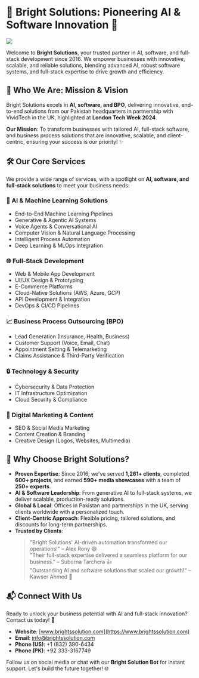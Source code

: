 # 🌟 Bright Solutions: Pioneering AI & Software Innovation 🌟

<img src="https://readme-typing-svg.herokuapp.com?font=Fira+Code&size=25&pause=500&center=true&vCenter=true&color=00EFFF&width=1000&height=50&lines=AI+Solutions+%7C+Full-Stack+Development+%7C+BPO+%7C+Cloud+Innovation;Delivering+Scalable+AI+%26+Software+Solutions+for+Global+Businesses;From+Concept+to+Production+with+Cutting-Edge+Technology" />

Welcome to **Bright Solutions**, your trusted partner in AI, software, and full-stack development since 2016. We empower businesses with innovative, scalable, and reliable solutions, blending advanced AI, robust software systems, and full-stack expertise to drive growth and efficiency.

## 🚀 Who We Are: Mission & Vision

Bright Solutions excels in **AI, software, and BPO**, delivering innovative, end-to-end solutions from our Pakistan headquarters in partnership with VividTech in the UK, highlighted at **London Tech Week 2024**. 

**Our Mission**: To transform businesses with tailored AI, full-stack software, and business process solutions that are innovative, scalable, and client-centric, ensuring your success is our priority! ✨

## 🛠️ Our Core Services

We provide a wide range of services, with a spotlight on **AI, software, and full-stack solutions** to meet your business needs:

### 🤖 AI & Machine Learning Solutions
- End-to-End Machine Learning Pipelines
- Generative & Agentic AI Systems
- Voice Agents & Conversational AI
- Computer Vision & Natural Language Processing
- Intelligent Process Automation
- Deep Learning & MLOps Integration

### 🌐 Full-Stack Development
- Web & Mobile App Development
- UI/UX Design & Prototyping
- E-Commerce Platforms
- Cloud-Native Solutions (AWS, Azure, GCP)
- API Development & Integration
- DevOps & CI/CD Pipelines

### 📈 Business Process Outsourcing (BPO)
- Lead Generation (Insurance, Health, Business)
- Customer Support (Voice, Email, Chat)
- Appointment Setting & Telemarketing
- Claims Assistance & Third-Party Verification

### 🔒 Technology & Security
- Cybersecurity & Data Protection
- IT Infrastructure Optimization
- Cloud Security & Compliance

### 📝 Digital Marketing & Content
- SEO & Social Media Marketing
- Content Creation & Branding
- Creative Design (Logos, Websites, Multimedia)

## 💎 Why Choose Bright Solutions?

- **Proven Expertise**: Since 2016, we've served **1,261+ clients**, completed **600+ projects**, and earned **590+ media showcases** with a team of **250+ experts**.
- **AI & Software Leadership**: From generative AI to full-stack systems, we deliver scalable, production-ready solutions.
- **Global & Local**: Offices in Pakistan and partnerships in the UK, serving clients worldwide with a personalized touch.
- **Client-Centric Approach**: Flexible pricing, tailored solutions, and discounts for long-term partnerships.
- **Trusted by Clients**:
  > "Bright Solutions' AI-driven automation transformed our operations!" – Alex Rony 😄  
  > "Their full-stack expertise delivered a seamless platform for our business." – Suborna Tarchera 👍  
  > "Outstanding AI and software solutions that scaled our growth!" – Kawser Ahmed 🌟

## 📬 Connect With Us

Ready to unlock your business potential with AI and full-stack innovation? Contact us today! 🚀

- **Website**: [www.brightssolution.com](https://www.brightssolution.com)
- **Email**: info@brightssolution.com
- **Phone (US)**: +1 (832) 390-6434
- **Phone (PK)**: +92 333-3167749

Follow us on social media or chat with our **Bright Solution Bot** for instant support. Let's build the future together! 🌐